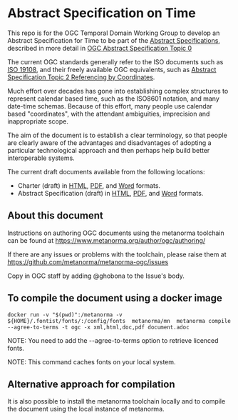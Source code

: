 # Abstract Specification on Time

This repo is for the OGC Temporal Domain Working Group to develop an Abstract Specification for Time to be part of the [Abstract Specifications](https://www.ogc.org/docs/as), described in more detail in [OGC Abstract Specification Topic 0](https://docs.ogc.org/as/04-084r4/04-084r4.html) 

The current OGC standards generally refer to the ISO documents such as [ISO 19108](https://www.iso.org/standard/26013.html), and their freely available OGC equivalents, such as [Abstract Specification Topic 2 Referencing by Coordinates](https://docs.opengeospatial.org/as/18-005r4/18-005r4.html#44).

Much effort over decades has gone into establishing complex structures to represent calendar based time, such as the ISO8601 notation, and many date-time schemas. Because of this effort, many people use calendar based "coordinates", with the attendant ambiguities, imprecision and inappropriate scope.

The aim of the document is to establish a clear terminology, so that people are clearly aware of the advantages and disadvantages of adopting a particular technological approach and then perhaps help build better interoperable systems.

The current draft documents available from the following locations:

* Charter (draft) in [HTML](https://htmlpreview.github.io/?https://github.com/opengeospatial/Temporal-Abstract-Spec/blob/master/Charter/document.html), [PDF](https://github.com/opengeospatial/Temporal-Abstract-Spec/blob/master/Charter/document.pdf), and [Word](https://github.com/opengeospatial/Temporal-Abstract-Spec/blob/master/Charter/document.doc) formats.
* Abstract Specification (draft) in [HTML](https://htmlpreview.github.io/?https://github.com/opengeospatial/Temporal-Abstract-Spec/blob/master/23-049/23-049.html), [PDF](https://github.com/opengeospatial/Temporal-Abstract-Spec/blob/master/23-049/23-049.pdf), and [Word](https://github.com/opengeospatial/Temporal-Abstract-Spec/blob/master/23-049/23-049.doc) formats.

## About this document

Instructions on authoring OGC documents using the metanorma toolchain can be found at https://www.metanorma.org/author/ogc/authoring/

If there are any issues or problems with the toolchain, please raise them at https://github.com/metanorma/metanorma-ogc/issues

Copy in OGC staff by adding @ghobona to the Issue's body.

## To compile the document using a docker image

`docker run -v "$(pwd)":/metanorma -v ${HOME}/.fontist/fonts/:/config/fonts  metanorma/mn  metanorma compile --agree-to-terms -t ogc -x xml,html,doc,pdf document.adoc`

NOTE: You need to add the --agree-to-terms option to retrieve licenced fonts.

NOTE: This command caches fonts on your local system.

## Alternative approach for compilation

It is also possible to install the metanorma toolchain locally and to compile the document using the local instance of metanorma.
